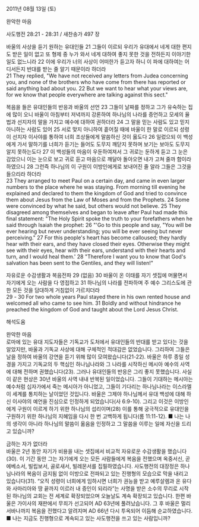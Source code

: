 2011년 08월 13일 (토)

완악한 마음



사도행전 28:21 - 28:31 / 새찬송가 497 장


바울의 사상을 듣기 원하는 유대인들
21 그들이 이르되 우리가 유대에서 네게 대한 편지도 받은 일이 없고 또 형제 중 누가 와서 네게 대하여 좋지 못한 것을 전하든지 이야기한 일도 없느니라 22 이에 우리가 너의 사상이 어떠한가 듣고자 하니 이 파에 대하여는 어디서든지 반대를 받는 줄 알기 때문이라 하더라   
21 They replied, "We have not received any letters from Judea concerning you, and none of the brothers who have come from there has reported or said anything bad about you. 22 But we want to hear what your views are, for we know that people everywhere are talking against this sect." 

복음을 들은 유대인들의 반응과 바울의 선언 
23 그들이 날짜를 정하고 그가 유숙하는 집에 많이 오니 바울이 아침부터 저녁까지 강론하여 하나님의 나라를 증언하고 모세의 율법과 선지자의 말을 가지고 예수에 대하여 권하더라 24 그 말을 믿는 사람도 있고 믿지 아니하는 사람도 있어 25 서로 맞지 아니하여 흩어질 때에 바울이 한 말로 이르되 성령이 선지자 이사야를 통하여 너희 조상들에게 말씀하신 것이 옳도다 26 일렀으되 이 백성에게 가서 말하기를 너희가 듣기는 들어도 도무지 깨닫지 못하며 보기는 보아도 도무지 알지 못하는도다 27 이 백성들의 마음이 우둔하여져서 그 귀로는 둔하게 듣고 그 눈은 감았으니 이는 눈으로 보고 귀로 듣고 마음으로 깨달아 돌아오면 내가 고쳐 줄까 함이라 하였으니 28 그런즉 하나님의 이 구원이 이방인에게로 보내어진 줄 알라 그들은 그것을 들으리라 하더라   
23 They arranged to meet Paul on a certain day, and came in even larger numbers to the place where he was staying. From morning till evening he explained and declared to them the kingdom of God and tried to convince them about Jesus from the Law of Moses and from the Prophets. 24 Some were convinced by what he said, but others would not believe. 25 They disagreed among themselves and began to leave after Paul had made this final statement: "The Holy Spirit spoke the truth to your forefathers when he said through Isaiah the prophet: 26 "'Go to this people and say, "You will be ever hearing but never understanding; you will be ever seeing but never perceiving." 27 For this people's heart has become calloused; they hardly hear with their ears, and they have closed their eyes. Otherwise they might see with their eyes, hear with their ears, understand with their hearts and turn, and I would heal them.' 28 "Therefore I want you to know that God's salvation has been sent to the Gentiles, and they will listen!" 

자유로운 수감생활과 복음전파 
29 (없음) 30 바울이 온 이태를 자기 셋집에 머물면서 자기에게 오는 사람을 다 영접하고 31 하나님의 나라를 전파하며 주 예수 그리스도에 관한 모든 것을 담대하게 거침없이 가르치더라   
29 - 30 For two whole years Paul stayed there in his own rented house and welcomed all who came to see him. 31 Boldly and without hindrance he preached the kingdom of God and taught about the Lord Jesus Christ.

해석도움





완악한 마음  
로마에 있는 유대 지도자들은 기독교가 도처에서 유대인들의 반대를 받고 있다는 것을 알았지만, 바울과 기독교 사상에 대해 구체적인 적대감은 없었습니다. 그리하여 그들은 날을 정하여 바울의 강연을 듣기 위해 많이 모여왔습니다(21-22). 바울은 하루 종일 성경을 가지고 기독교의 두 핵심인 하나님나라와 그 나라를 시작하신 메시아 예수의 사역에 대해 전하며 권했습니다(23). 그러나 유대인들의 반응은 그리 좋지 못했습니다. 사실 이 같은 현상은 30년 바울의 사역 내내 반복된 일이었습니다. 그들이 기대하는 메시아는 예수처럼 십자가에서 죽는 메시아가 아니었고, 그들이 기다리는 하나님나라는 이스라엘이 세계를 통치하는 날이었던 것입니다. 바울은 그제야 하나님께서 유대 백성에 대해 하신 이사야의 예언을 진심으로 인정하게 되었습니다(사 6:9-10). 그리고 이것은 이방인에게 구원이 이르게 하기 위한 하나님의 섭리이며(28) 이를 통해 궁극적으로 유대인을 구원하기 위한 하나님의 지혜임을 다시 한 번 고백하게 됩니다(롬 11:11-12).
■ 나는 나의 생각이 아니라 하나님의 말씀이 옮음을 인정하고 그 말씀을 이루는 일에 자신을 드리고 있습니까? 

금하는 자가 없더라  
바울은 2년 동안 자기가 비용을 내는 셋집에서 비교적 자유로운 수감생활을 했습니다(30). 이 기간 동안 그는 자기에게 오는 모든 사람들에게 복음을 전했으며 옥중서신, 곧 에베소서, 빌립보서, 골로새서, 빌레몬서를 집필하였습니다. 사도행전의 대장정은 하나님나라의 복음이 금지됨 없이 이방으로 전파되고 있는 진행형의 모습으로 막을 내리고 있습니다(31). “오직 성령이 너희에게 임하시면 너희가 권능을 받고 예루살렘과 온 유다와 사마리아와 땅 끝까지 이르러 내 증인이 되리라”는 사명을 받은 소수의 무리로 시작된 하나님의 교회는 전 세계로 확장되었으며 오늘날도 계속 확장되고 있습니다. 한편 바울은 가이사의 재판에서 무죄가 선고되어 AD 63년에 풀려났습니다. 그 후 바울은 멀리 서바나까지 복음을 전했다고 알려지며 AD 66년 다시 투옥되어 이듬해 순교하였습니다.
■ 나는 지금도 진행형으로 계속되고 있는 사도행전을 쓰고 있는 사람입니까?